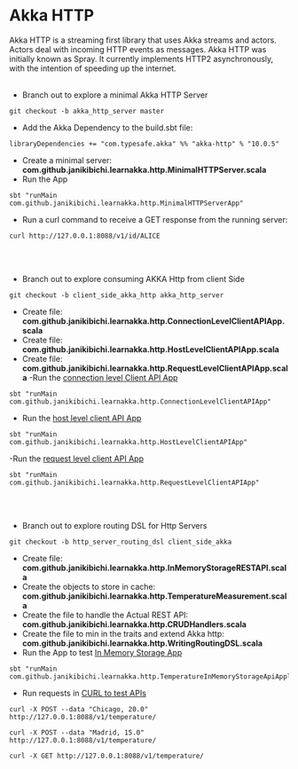 # Akka HTTP

Akka HTTP is a streaming first library that uses Akka streams and actors. Actors deal with incoming HTTP events as messages.
Akka HTTP was initially known as Spray. It currently implements HTTP2 asynchronously, with the intention of speeding up the internet.
<br><br>
- Branch out to explore a minimal Akka HTTP Server
````
git checkout -b akka_http_server master
````
- Add the Akka Dependency to the build.sbt file:
````
libraryDependencies += "com.typesafe.akka" %% "akka-http" % "10.0.5"
````
- Create a minimal server: <b>com.github.janikibichi.learnakka.http.MinimalHTTPServer.scala</b>
- Run the App
````
sbt "runMain com.github.janikibichi.learnakka.http.MinimalHTTPServerApp"
````
- Run a curl command to receive a GET response from the running server:
````
curl http://127.0.0.1:8088/v1/id/ALICE
````
<br><br>
- Branch out to explore consuming AKKA Http from client Side
````
git checkout -b client_side_akka_http akka_http_server
````
- Create file: <b>com.github.janikibichi.learnakka.http.ConnectionLevelClientAPIApp.scala</b>
- Create file: <b>com.github.janikibichi.learnakka.http.HostLevelClientAPIApp.scala</b>
- Create file: <b>com.github.janikibichi.learnakka.http.RequestLevelClientAPIApp.scala</b>
-Run the [connection level Client API App](https://asciinema.org/a/au41haWcDr8Yc4lHQU9RyfAzW)
````
sbt "runMain com.github.janikibichi.learnakka.http.ConnectionLevelClientAPIApp"
````
- Run the [host level client API App](https://asciinema.org/a/YJ48yhY3ckRFB9bN9cnEcpfyS)
````
sbt "runMain com.github.janikibichi.learnakka.http.HostLevelClientAPIApp"
````
-Run the [request level client API App](https://asciinema.org/a/FeyOM6b5yYWykLmvXtCn5HuGe)
````
sbt "runMain com.github.janikibichi.learnakka.http.RequestLevelClientAPIApp"
````
<br><br>
- Branch out to explore routing DSL for Http Servers
````
git checkout -b http_server_routing_dsl client_side_akka

````
- Create file: <b>com.github.janikibichi.learnakka.http.InMemoryStorageRESTAPI.scala</b>
- Create the objects to store in cache: <b>com.github.janikibichi.learnakka.http.TemperatureMeasurement.scala</b>
- Create the file to handle the Actual REST API: <b>com.github.janikibichi.learnakka.http.CRUDHandlers.scala</b>
- Create the file to min in the traits and extend Akka http: <b>com.github.janikibichi.learnakka.http.WritingRoutingDSL.scala</b>
- Run the App to test [In Memory Storage App](https://asciinema.org/a/w8qcJBRYsNiz3S1pkaDzOLDVh)
````
sbt "runMain com.github.janikibichi.learnakka.http.TemperatureInMemoryStorageApiApplication"
````
- Run requests in [CURL to test APIs](https://asciinema.org/a/T7iEGH0dEB0J1kExxpW3dnSrP)
````
curl -X POST --data "Chicago, 20.0" http://127.0.0.1:8088/v1/temperature/

curl -X POST --data "Madrid, 15.0" http://127.0.0.1:8088/v1/temperature/

curl -X GET http://127.0.0.1:8088/v1/temperature/
````